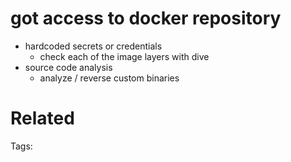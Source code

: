# got access to docker repository
- hardcoded secrets or credentials
  - check each of the image layers with dive
- source code analysis
  - analyze / reverse custom binaries

# Related


Tags:

    
